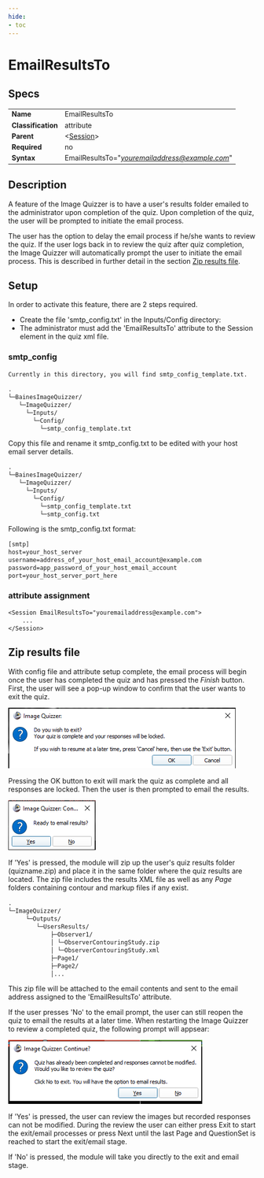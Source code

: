 ```yaml
---
hide:
- toc
---
```

# EmailResultsTo

## Specs

| ||
|---|---|
| **Name** | EmailResultsTo |
| **Classification** | attribute |
| **Parent** | <[Session](index.md)\> |
| **Required** | no |
| **Syntax** | EmailResultsTo="*youremailaddress@example.com*" |

## Description
A feature of the Image Quizzer is to have a user's results folder emailed to the administrator upon completion of the quiz.
Upon completion of the quiz, the user will be prompted to initiate the email process.

The user has the option to delay the email process if he/she wants to review the quiz.
If the user logs back in to review the quiz after quiz completion, the Image Quizzer will automatically
prompt the user to initiate the email process. This is described in further detail
in the section [Zip results file](#zip-results-file).



## Setup

In order to activate this feature, there are 2 steps required.


* Create the file 'smtp_config.txt' in the Inputs/Config directory:
* The administrator must add the 'EmailResultsTo' attribute to the Session element in the quiz xml file. 

### smtp_config
    Currently in this directory, you will find smtp_config_template.txt.

```
.
└─BainesImageQuizzer/
   └─ImageQuizzer/
     └─Inputs/
       └─Config/
         └─smtp_config_template.txt
```

Copy this file and rename it smtp_config.txt to be edited with your 
host email server details.
	
```
.
└─BainesImageQuizzer/
   └─ImageQuizzer/
     └─Inputs/
       └─Config/
         └─smtp_config_template.txt
         └─smtp_config.txt
```

Following is the smtp_config.txt format:
	
```
[smtp]
host=your_host_server
username=address_of_your_host_email_account@example.com
password=app_password_of_your_host_email_account
port=your_host_server_port_here
```

### attribute assignment

```
<Session EmailResultsTo="youremailaddress@example.com">
    ...
</Session>
```
## Zip results file

With config file and attribute setup complete, the email process will begin once
the user has completed the quiz and has pressed the *Finish* button.
First, the user will see a pop-up window to confirm that the user wants to exit the quiz.

![FinishButtonPopup](assets/FinishButtonPopup.png)


Pressing the OK button to exit will mark the quiz as complete and all responses are locked.
Then the user is then prompted to email the results.

![EmailResultsPopup2](assets/EmailResultsPopup.png)

If 'Yes' is pressed, the module will zip up the user's quiz results folder (quizname.zip)
and place it in the same folder where the quiz results are located. The zip
file includes the results XML file as well as any *Page* folders containing 
contour and markup files if any exist.

```
.
└─ImageQuizzer/
     └─Outputs/
		└─UsersResults/
			├─Observer1/
			│ └─ObserverContouringStudy.zip
			│ └─ObserverContouringStudy.xml
			├─Page1/
			├─Page2/
			│...
```

This zip file will be attached to the email contents and sent to the email address assigned to the
'EmailResultsTo' attribute.

If the user presses 'No' to the email prompt, the user can still reopen the quiz
to email the results at a later time. When restarting the Image Quizzer to review
a completed quiz, the following prompt will appsear:

![ReopenCompletedQuizWithEmail](assets/ReopenCompletedQuizWithEmail.png)

If 'Yes' is pressed, the user can review the images but recorded responses can not
be modified. During the review the user can either press Exit to start the exit/email processes or
press Next until the last Page and QuestionSet is reached to start the exit/email stage.

If 'No' is pressed, the module will take you directly to the exit and email stage.
